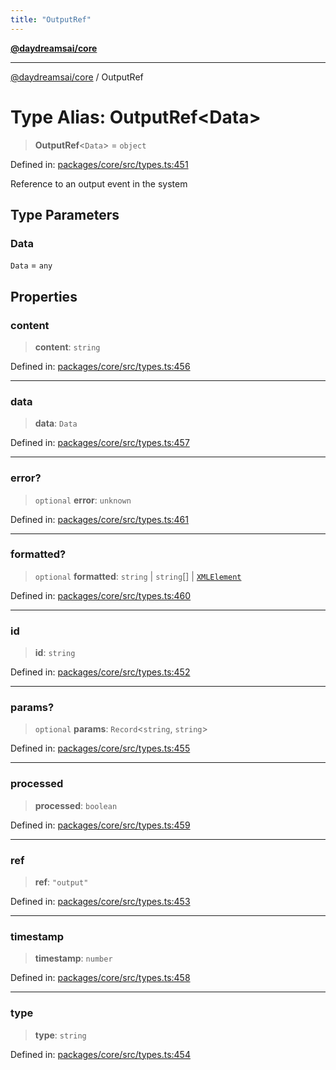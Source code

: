 ```yaml
---
title: "OutputRef"
---
```


[**@daydreamsai/core**](./api-reference.md)

***

[@daydreamsai/core](./api-reference.md) / OutputRef

# Type Alias: OutputRef\<Data\>

> **OutputRef**\<`Data`\> = `object`

Defined in: [packages/core/src/types.ts:451](https://github.com/dojoengine/daydreams/blob/cade502c379b7b9e103832026447c86310638fce/packages/core/src/types.ts#L451)

Reference to an output event in the system

## Type Parameters

### Data

`Data` = `any`

## Properties

### content

> **content**: `string`

Defined in: [packages/core/src/types.ts:456](https://github.com/dojoengine/daydreams/blob/cade502c379b7b9e103832026447c86310638fce/packages/core/src/types.ts#L456)

***

### data

> **data**: `Data`

Defined in: [packages/core/src/types.ts:457](https://github.com/dojoengine/daydreams/blob/cade502c379b7b9e103832026447c86310638fce/packages/core/src/types.ts#L457)

***

### error?

> `optional` **error**: `unknown`

Defined in: [packages/core/src/types.ts:461](https://github.com/dojoengine/daydreams/blob/cade502c379b7b9e103832026447c86310638fce/packages/core/src/types.ts#L461)

***

### formatted?

> `optional` **formatted**: `string` \| `string`[] \| [`XMLElement`](./XMLElement.md)

Defined in: [packages/core/src/types.ts:460](https://github.com/dojoengine/daydreams/blob/cade502c379b7b9e103832026447c86310638fce/packages/core/src/types.ts#L460)

***

### id

> **id**: `string`

Defined in: [packages/core/src/types.ts:452](https://github.com/dojoengine/daydreams/blob/cade502c379b7b9e103832026447c86310638fce/packages/core/src/types.ts#L452)

***

### params?

> `optional` **params**: `Record`\<`string`, `string`\>

Defined in: [packages/core/src/types.ts:455](https://github.com/dojoengine/daydreams/blob/cade502c379b7b9e103832026447c86310638fce/packages/core/src/types.ts#L455)

***

### processed

> **processed**: `boolean`

Defined in: [packages/core/src/types.ts:459](https://github.com/dojoengine/daydreams/blob/cade502c379b7b9e103832026447c86310638fce/packages/core/src/types.ts#L459)

***

### ref

> **ref**: `"output"`

Defined in: [packages/core/src/types.ts:453](https://github.com/dojoengine/daydreams/blob/cade502c379b7b9e103832026447c86310638fce/packages/core/src/types.ts#L453)

***

### timestamp

> **timestamp**: `number`

Defined in: [packages/core/src/types.ts:458](https://github.com/dojoengine/daydreams/blob/cade502c379b7b9e103832026447c86310638fce/packages/core/src/types.ts#L458)

***

### type

> **type**: `string`

Defined in: [packages/core/src/types.ts:454](https://github.com/dojoengine/daydreams/blob/cade502c379b7b9e103832026447c86310638fce/packages/core/src/types.ts#L454)
